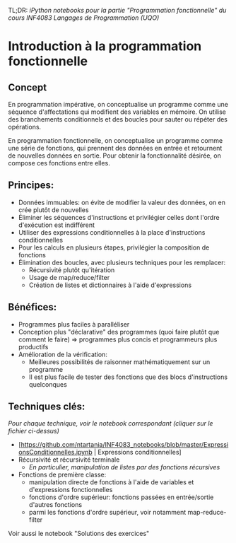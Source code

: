 TL;DR:
*iPython notebooks pour la partie "Programmation fonctionnelle" du cours INF4083 Langages de Programmation (UQO)*

# Introduction à la programmation fonctionnelle
## Concept
En programmation impérative, on conceptualise un programme comme une séquence d'affectations qui modifient des variables en mémoire. On utilise des branchements conditionnels et des boucles pour sauter ou répéter des opérations.

En programmation fonctionnelle, on conceptualise un programme comme une série de fonctions, qui prennent des données en entrée et retournent de nouvelles données en sortie. Pour obtenir la fonctionnalité désirée, on compose ces fonctions entre elles.

## Principes:

+ Données immuables: on évite de modifier la valeur des données, on en crée plutôt de nouvelles
+ Éliminer les séquences d'instructions et privilégier celles dont l'ordre d'exécution est indifférent
+ Utiliser des expressions conditionnelles à la place d'instructions conditionnelles
+ Pour les calculs en plusieurs étapes, privilégier la composition de fonctions
+ Élimination des boucles, avec plusieurs techniques pour les remplacer:
  + Récursivité plutôt qu'itération
  + Usage de map/reduce/filter
  + Création de listes et dictionnaires à l'aide d'expressions
  
## Bénéfices:

+ Programmes plus faciles à paralléliser
+ Conception plus "déclarative" des programmes (quoi faire plutôt que comment le faire) => programmes plus concis et programmeurs plus productifs
+ Amélioration de la vérification:
  + Meilleures possibilités de raisonner mathématiquement sur un programme
  + Il est plus facile de tester des fonctions que des blocs d'instructions quelconques

## Techniques clés: 
*Pour chaque technique, voir le notebook correspondant (cliquer sur le fichier ci-dessus)*

+ [https://github.com/ntartania/INF4083_notebooks/blob/master/ExpressionsConditionnelles.ipynb | Expressions conditionnelles]
+ Récursivité et récursivité terminale
  + *En particulier, manipulation de listes par des fonctions récursives*
+ Fonctions de première classe:
  + manipulation directe de fonctions à l'aide de variables et d'expressions fonctionnelles
  + fonctions d'ordre supérieur: fonctions passées en entrée/sortie d'autres fonctions
  + parmi les fonctions d'ordre supérieur, voir notamment map-reduce-filter

Voir aussi le notebook "Solutions des exercices"


